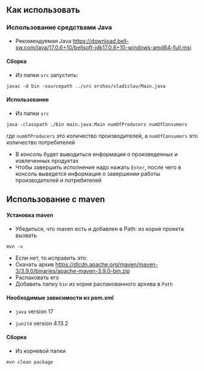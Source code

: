 ## Как использовать

### Использование средствами Java

- Рекомендуемая Java https://download.bell-sw.com/java/17.0.6+10/bellsoft-jdk17.0.6+10-windows-amd64-full.msi

#### Сборка
- Из папки `src` запустить:

```
javac -d bin -sourcepath ../src ershov/vladislav/Main.java
```

#### Использование

- Из папки `src`
```
java -classpath ./bin main.java.Main numOfProducers numOfConsumers
```
где `numOfProducers` это количество производителей, а `numOfConsumers` это количество потребителей

- В консоль будет выводиться информация о произведенных и извлеченных продуктах
- Чтобы завершить исполнение надо нажать `Enter`, после чего в консоль выведется информация о завершении работы производителей и потребителей

## Использование с maven

#### Установка maven

- Убедиться, что maven есть и добавлен в Path: из корня проекта вызвать
```
mvn -v
```
- Если нет, то исправить это:
- Скачать архив https://dlcdn.apache.org/maven/maven-3/3.9.0/binaries/apache-maven-3.9.0-bin.zip
- Распаковать его
- Добавить папку `bin` из корня распакованного архива в `Path`

#### Необходимые зависимости из pom.xml

- `java` version 17

- `junit4` version 4.13.2

#### Сборка

- Из корневой папки
```
mvn clean package
```

